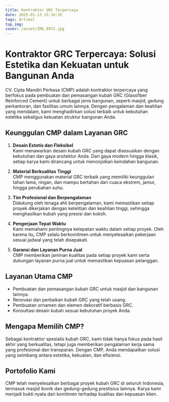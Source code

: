 ```yaml
---
title: Kontraktor GRC Terpercaya
date: 2025-01-13 15:34:35
tags: Artikel
top_img:
cover: /asset/IMG_8972.jpg
---
```

# **Kontraktor GRC Terpercaya: Solusi Estetika dan Kekuatan untuk Bangunan Anda**

CV. Cipta Mandiri Perkasa (CMP) adalah kontraktor terpercaya yang berfokus pada pembuatan dan pemasangan kubah GRC (Glassfiber Reinforced Cement) untuk berbagai jenis bangunan, seperti masjid, gedung perkantoran, dan fasilitas umum lainnya. Dengan pengalaman dan keahlian yang mendalam, kami menghadirkan solusi terbaik untuk kebutuhan estetika sekaligus kekuatan struktur bangunan Anda.

## **Keunggulan CMP dalam Layanan GRC**
1. **Desain Estetis dan Fleksibel**  
   Kami menawarkan desain kubah GRC yang dapat disesuaikan dengan kebutuhan dan gaya arsitektur Anda. Dari gaya modern hingga klasik, setiap karya kami dirancang untuk menonjolkan keindahan bangunan.

2. **Material Berkualitas Tinggi**  
   CMP menggunakan material GRC terbaik yang memiliki keunggulan tahan lama, ringan, dan mampu bertahan dari cuaca ekstrem, jamur, hingga perubahan suhu.

3. **Tim Profesional dan Berpengalaman**  
   Didukung oleh tenaga ahli berpengalaman, kami memastikan setiap proyek dikerjakan dengan ketelitian dan keahlian tinggi, sehingga menghasilkan kubah yang presisi dan kokoh.

4. **Pengerjaan Tepat Waktu**  
   Kami memahami pentingnya ketepatan waktu dalam setiap proyek. Oleh karena itu, CMP selalu berkomitmen untuk menyelesaikan pekerjaan sesuai jadwal yang telah disepakati.

5. **Garansi dan Layanan Purna Jual**  
   CMP memberikan jaminan kualitas pada setiap proyek kami serta dukungan layanan purna jual untuk memastikan kepuasan pelanggan.

## **Layanan Utama CMP**
- Pembuatan dan pemasangan kubah GRC untuk masjid dan bangunan lainnya.  
- Renovasi dan perbaikan kubah GRC yang telah usang.  
- Pembuatan ornamen dan elemen dekoratif berbasis GRC.  
- Konsultasi desain kubah sesuai kebutuhan proyek Anda.

## **Mengapa Memilih CMP?**
Sebagai kontraktor spesialis kubah GRC, kami tidak hanya fokus pada hasil akhir yang berkualitas, tetapi juga memberikan pengalaman kerja sama yang profesional dan transparan. Dengan CMP, Anda mendapatkan solusi yang seimbang antara estetika, kekuatan, dan efisiensi.

## **Portofolio Kami**
CMP telah menyelesaikan berbagai proyek kubah GRC di seluruh Indonesia, termasuk masjid ikonik dan gedung-gedung prestisius lainnya. Karya kami menjadi bukti nyata dari komitmen terhadap kualitas dan kepuasan klien.

